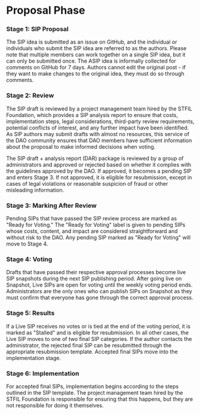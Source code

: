 # Proposal Phase

### Stage 1: SIP Proposal

The SIP idea is submitted as an issue on GitHub, and the individual or individuals who submit the SIP idea are referred to as the authors. Please note that multiple members can work together on a single SIP idea, but it can only be submitted once. The ASIP idea is informally collected for comments on GitHub for 7 days. Authors cannot edit the original post - if they want to make changes to the original idea, they must do so through comments.

### Stage 2: Review

The SIP draft is reviewed by a project management team hired by the STFIL Foundation, which provides a SIP analysis report to ensure that costs, implementation steps, legal considerations, third-party review requirements, potential conflicts of interest, and any further impact have been identified. As SIP authors may submit drafts with almost no resources, this service of the DAO community ensures that DAO members have sufficient information about the proposal to make informed decisions when voting.

The SIP draft + analysis report (DAR) package is reviewed by a group of administrators and approved or rejected based on whether it complies with the guidelines approved by the DAO. If approved, it becomes a pending SIP and enters Stage 3. If not approved, it is eligible for resubmission, except in cases of legal violations or reasonable suspicion of fraud or other misleading information.

### Stage 3: Marking After Review

Pending SIPs that have passed the SIP review process are marked as "Ready for Voting." The "Ready for Voting" label is given to pending SIPs whose costs, content, and impact are considered straightforward and without risk to the DAO. Any pending SIP marked as "Ready for Voting" will move to Stage 4.

### Stage 4: Voting

Drafts that have passed their respective approval processes become live SIP snapshots during the next SIP publishing period. After going live on Snapshot, Live SIPs are open for voting until the weekly voting period ends. Administrators are the only ones who can publish SIPs on Snapshot as they must confirm that everyone has gone through the correct approval process.

### Stage 5: Results

If a Live SIP receives no votes or is tied at the end of the voting period, it is marked as "Stalled" and is eligible for resubmission. In all other cases, the Live SIP moves to one of two final SIP categories. If the author contacts the administrator, the rejected final SIP can be resubmitted through the appropriate resubmission template. Accepted final SIPs move into the implementation stage.

### Stage 6: Implementation

For accepted final SIPs, implementation begins according to the steps outlined in the SIP template. The project management team hired by the STFIL Foundation is responsible for ensuring that this happens, but they are not responsible for doing it themselves.

